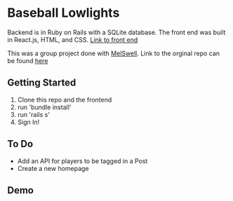 # Baseball Lowlights 

Backend is in Ruby on Rails with a SQLite database.
The front end was built in React.js, HTML, and CSS.
[Link to front end](https://github.com/coltenappleby/Baseball-Lowlights-FE)

This was a group project done with [MelSwell](https://github.com/MelSwell).
Link to the orginal repo can be found [here](https://github.com/coltenappleby/baseball-lowlights-backend)



## Getting Started
1. Clone this repo and the frontend
2. run 'bundle install'
3. run 'rails s'
4. Sign In!


## To Do
* Add an API for players to be tagged in a Post
* Create a new homepage


## Demo

